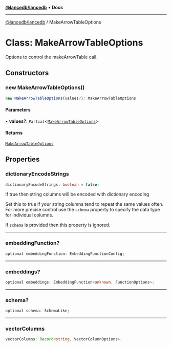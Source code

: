 [**@lancedb/lancedb**](../README.md) • **Docs**

***

[@lancedb/lancedb](../globals.md) / MakeArrowTableOptions

# Class: MakeArrowTableOptions

Options to control the makeArrowTable call.

## Constructors

### new MakeArrowTableOptions()

```ts
new MakeArrowTableOptions(values?): MakeArrowTableOptions
```

#### Parameters

• **values?**: `Partial`&lt;[`MakeArrowTableOptions`](MakeArrowTableOptions.md)&gt;

#### Returns

[`MakeArrowTableOptions`](MakeArrowTableOptions.md)

## Properties

### dictionaryEncodeStrings

```ts
dictionaryEncodeStrings: boolean = false;
```

If true then string columns will be encoded with dictionary encoding

Set this to true if your string columns tend to repeat the same values
often.  For more precise control use the `schema` property to specify the
data type for individual columns.

If `schema` is provided then this property is ignored.

***

### embeddingFunction?

```ts
optional embeddingFunction: EmbeddingFunctionConfig;
```

***

### embeddings?

```ts
optional embeddings: EmbeddingFunction<unknown, FunctionOptions>;
```

***

### schema?

```ts
optional schema: SchemaLike;
```

***

### vectorColumns

```ts
vectorColumns: Record<string, VectorColumnOptions>;
```
